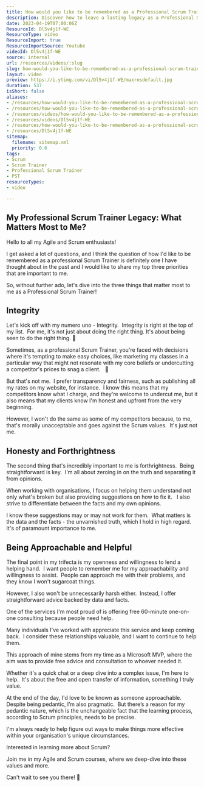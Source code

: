 ```yaml
---
title: How would you like to be remembered as a Professional Scrum Trainer?  What 3 things matter most to you?
description: Discover how to leave a lasting legacy as a Professional Scrum Trainer and empower teams to thrive in agile environments. Join the journey!
date: 2023-04-19T07:00:06Z
ResourceId: Dl5v4j1f-WE
ResourceType: video
ResourceImport: true
ResourceImportSource: Youtube
videoId: Dl5v4j1f-WE
source: internal
url: /resources/videos/:slug
slug: how-would-you-like-to-be-remembered-as-a-professional-scrum-trainer-what-3-things-matter-most-to-you
layout: video
preview: https://i.ytimg.com/vi/Dl5v4j1f-WE/maxresdefault.jpg
duration: 537
isShort: false
aliases:
- /resources/how-would-you-like-to-be-remembered-as-a-professional-scrum-trainer-what-3-things-matter-most-to-you
- /resources/how-would-you-like-to-be-remembered-as-a-professional-scrum-trainer
- /resources/videos/how-would-you-like-to-be-remembered-as-a-professional-scrum-trainer-
- /resources/videos/Dl5v4j1f-WE
- /resources/how-would-you-like-to-be-remembered-as-a-professional-scrum-trainer-
- /resources/Dl5v4j1f-WE
sitemap:
  filename: sitemap.xml
  priority: 0.6
tags:
- Scrum
- Scrum Trainer
- Professional Scrum Trainer
- PST
resourceTypes:
- video

---
```

## My Professional Scrum Trainer Legacy: What Matters Most to Me?

Hello to all my Agile and Scrum enthusiasts!

I get asked a lot of questions, and I think the question of how I'd like to be remembered as a professional Scrum Trainer is definitely one I have thought about in the past and I would like to share my top three priorities that are important to me.

So, without further ado, let's dive into the three things that matter most to me as a Professional Scrum Trainer!

## Integrity

Let's kick off with my numero uno - Integrity.  Integrity is right at the top of my list.  For me, it's not just about doing the right thing. It's about being seen to do the right thing. 💯

Sometimes, as a professional Scrum Trainer, you're faced with decisions where it's tempting to make easy choices, like marketing my classes in a particular way that might not resonate with my core beliefs or undercutting a competitor's prices to snag a client.   🏅

But that's not me.  I prefer transparency and fairness, such as publishing all my rates on my website, for instance.  I know this means that my competitors know what I charge, and they're welcome to undercut me, but it also means that my clients know I'm honest and upfront from the very beginning.

However, I won't do the same as some of my competitors because, to me, that's morally unacceptable and goes against the Scrum values.  It's just not me.

## Honesty and Forthrightness

The second thing that's incredibly important to me is forthrightness.  Being straightforward is key.  I'm all about zeroing in on the truth and separating it from opinions.  

When working with organisations, I focus on helping them understand not only what's broken but also providing suggestions on how to fix it.   I also strive to differentiate between the facts and my own opinions.

I know these suggestions may or may not work for them.  What matters is the data and the facts - the unvarnished truth, which I hold in high regard.  It's of paramount importance to me.

## Being Approachable and Helpful

The final point in my trifecta is my openness and willingness to lend a helping hand.  I want people to remember me for my approachability and willingness to assist.  People can approach me with their problems, and they know I won't sugarcoat things.  

However, I also won't be unnecessarily harsh either.  Instead, I offer straightforward advice backed by data and facts.

One of the services I'm most proud of is offering free 60-minute one-on-one consulting because people need help.  

Many individuals I've worked with appreciate this service and keep coming back.  I consider these relationships valuable, and I want to continue to help them.

This approach of mine stems from my time as a Microsoft MVP, where the aim was to provide free advice and consultation to whoever needed it.  

Whether it's a quick chat or a deep dive into a complex issue, I'm here to help.  It's about the free and open transfer of information, something I truly value.

At the end of the day, I'd love to be known as someone approachable. Despite being pedantic, I’m also pragmatic.  But there’s a reason for my pedantic nature, which is the unchangeable fact that the learning process, according to Scrum principles, needs to be precise.

I'm always ready to help figure out ways to make things more effective within your organisation's unique circumstances.

Interested in learning more about Scrum?

Join me in my Agile and Scrum courses, where we deep-dive into these values and more.

Can't wait to see you there! 🚀
